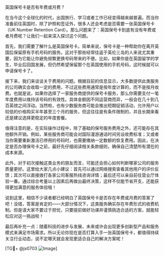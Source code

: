 英国保号卡是否有年费或月费？

在当今这个全球化的时代，出国旅行、学习或者工作已经变得越来越普遍。而当你准备前往英国时，除了护照和签证外，很多人还会考虑是否需要一张英国保号卡（UK Number Retention Card）。那么问题来了：英国保号卡到底有没有年费或者月费呢？让我们一起来深入探讨这个问题。

首先，我们需要了解什么是英国保号卡。简单来说，保号卡是一种帮助你在离开英国后保留原有手机号码的服务。这对于那些经常往返于英伦三岛的人来说尤其重要，因为它能让你避免频繁更换号码带来的不便。比如，如果你是在英国留学的学生，毕业后回国发展，但仍然希望保留那个在英国使用的手机号码，这时候就可以申请保号卡了。

接下来，我们来谈谈关于费用的问题。根据目前的信息显示，大多数提供此类服务的公司确实会收取一定的费用，不过这些费用通常是按年度计算的，而不是按月收费。也就是说，如果你选择了一家服务商提供的保号卡服务，那么你需要支付一笔年度费用以维持该号码的有效性。具体金额因不同运营商而异，一般会在几十到几百英镑之间浮动。当然啦，也有少数服务商可能会推出短期促销活动，允许用户以较低的价格购买半年甚至三个月的服务，但这往往是有条件限制的，并且长期来看还是建议选择更稳定的年度套餐。

值得注意的是，在实际操作过程中，除了基础的保号服务费用之外，还可能存在其他额外开销。例如，某些服务商可能会对国际漫游通话时间另设收费标准；又或者当你需要重新激活已停用的号码时，也需要缴纳一定数额的恢复费用。因此，在决定是否办理保号卡之前，最好先仔细阅读相关条款细则，确保自己清楚所有潜在的成本来源。

此外，对于初次接触这类业务的朋友而言，可能还会担心如何判断哪家公司的服务质量更好。这里给大家几点小建议：首先可以通过网络搜索查看其他用户的评价反馈；其次可以直接拨打各家公司客服热线咨询详情；最后还可以亲自前往营业厅体验一番。通过综合考量以上因素后再做出最终决策，这样不仅能节省开支，还能获得更加满意的服务体验哦！

说到这里，相信不少读者都已经明白了英国保号卡是否存在年费或月费的答案了吧！没错，答案是肯定的——大部分情况下，这类服务确实存在年费形式的收费机制。但是请大家不要过于担忧，只要提前做好功课并谨慎挑选合适的方案，就能轻松应对这一挑战啦！

最后再补充一点：随着科技的进步与发展，未来或许会出现更多创新型产品和服务模式来满足市场需求。所以无论你现在是否打算入手一张英国保号卡，都值得持续关注行业动态，说不定哪天就会发现更适合自己的解决方案呢！

[TG💪+ @jx0703 ![Image](https://github.com/user-attachments/assets/dbca1d08-cadb-493c-b0ec-ad6f7a83f270)]